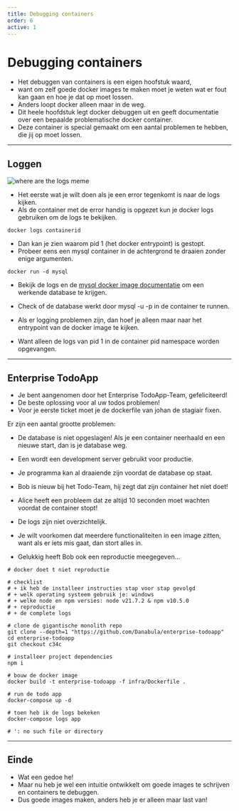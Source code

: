 ```yaml
---
title: Debugging containers
order: 6
active: 1
---
```


# Debugging containers

- Het debuggen van containers is een eigen hoofstuk waard,
- want om zelf goede docker images te maken moet je weten wat er fout kan gaan en hoe je dat op moet lossen.
- Anders loopt docker alleen maar in de weg.
- Dit heele hoofdstuk legt docker debuggen uit en geeft documentatie over een bepaalde problematische docker container.
- Deze container is special gemaakt om een aantal problemen te hebben, die jij op moet lossen.

---


## Loggen

![where are the logs meme](@where-are-the-logs.png)

- Het eerste wat je wilt doen als je een error tegenkomt is naar de logs kijken.
- Als de container met de error handig is opgezet kun je docker logs gebruiken om de logs te bekijken.
```shell
docker logs containerid
```
- Dan kan je zien waarom pid 1 (het docker entrypoint) is gestopt.
- Probeer eens een mysql container in de achtergrond te draaien zonder enige argumenten.
```shell
docker run -d mysql
```
- Bekijk de logs en de [mysql docker image documentatie](https://hub.docker.com/_/mysql/) om een werkende database te krijgen.
- Check of de database werkt door mysql -u <user> -p in de container te runnen.

- Als er logging problemen zijn, dan hoef je alleen maar naar het entrypoint van de docker image te kijken.
- Want alleen de logs van pid 1 in de container pid namespace worden opgevangen.

---


## Enterprise TodoApp

- Je bent aangenomen door het Enterprise TodoApp-Team, gefeliciteerd!
- De beste oplossing voor al uw todos problemen!
- Voor je eerste ticket moet je de dockerfile van johan de stagiair fixen.

Er zijn een aantal grootte problemen:
- De database is niet opgeslagen! Als je een container neerhaald en een nieuwe start, dan is je database weg.
- Een wordt een development server gebruikt voor productie.
- Je programma kan al draaiende zijn voordat de database op staat.
- Bob is nieuw bij het Todo-Team, hij zegt dat zijn container het niet doet!
- Alice heeft een probleem dat ze altijd 10 seconden moet wachten voordat de container stopt!
- De logs zijn niet overzichtelijk.
- Je wilt voorkomen dat meerdere functionaliteiten in een image zitten, want als er iets mis gaat, dan stort alles in.

- Gelukkig heeft Bob ook een reproductie meegegeven...
```shell
# docker doet t niet reproductie

# checklist
# + ik heb de installeer instructies stap voor stap gevolgd
# + welk operating systeem gebruik je: windows
# + welke node en npm versies: node v21.7.2 & npm v10.5.0
# + reproductie
# + de complete logs

# clone de gigantische monolith repo
git clone --depth=1 "https://github.com/Danabula/enterprise-todoapp"
cd enterprise-todoapp
git checkout c34c

# installeer project dependencies
npm i

# bouw de docker image
docker build -t enterprise-todoapp -f infra/Dockerfile .

# run de todo app
docker-compose up -d

# toen heb ik de logs bekeken
docker-compose logs app

# ': no such file or directory
```


---

## Einde

- Wat een gedoe he!
- Maar nu heb je wel een intuitie ontwikkelt om goede images te schrijven en containers te debuggen.
- Dus goede images maken, anders heb je er alleen maar last van!

